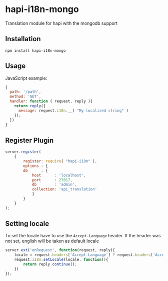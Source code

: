 # hapi-i18n-mongo
Translation module for hapi with the mongodb support

## Installation
```
npm install hapi-i18n-mongo
```

## Usage


JavaScript example:
```js
{
  path: '/path',
  method: 'GET',
  handler: function ( request, reply ){
    return reply({
      message: request.i18n.__( "My localized string" )
    });
  })
}
```

## Register Plugin

```js
server.register(
    {
        register: require( "hapi-i18n" ),
        options : {
        db      : {
            host      : 'localhost',
            port      : 27017,
            db        : 'admin',
            collection: 'api_translation'
            }
        }
    } 
);
```

## Setting locale

To set the locale have to use the `Accept-Language` header. If the header was not set, english will be taken as default locale

```js
server.ext('onRequest', function(request, reply){
    locale = request.headers['Accept-Language'] ? request.headers['Accept-Language']: "en";
    request.i18n.setLocale(locale, function(){
        return reply.continue();
    })
});
```
